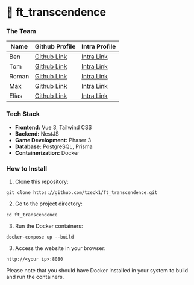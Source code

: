 # 🏓 ft_transcendence

### The Team

| Name      | Github Profile | Intra Profile
| ----------- | ----------- | ----------- |
| Ben | [Github Link](https://github.com/benzlinger) | [Intra Link](https://profile.intra.42.fr/users/btenzlin) |
| Tom | [Github Link](https://github.com/tzeck1) | [Intra Link](https://profile.intra.42.fr/users/tzeck) |
| Roman | [Github Link](https://github.com/cptbboy) | [Intra Link](https://profile.intra.42.fr/users/rsiebert) |
| Max | [Github Link](https://github.com/mmeising) | [Intra Link](https://profile.intra.42.fr/users/mmeising) |
| Elias | [Github Link](https://github.com/eschirni) | [Intra Link](https://profile.intra.42.fr/users/eschirni) |

### Tech Stack

- **Frontend:** Vue 3, Tailwind CSS
- **Backend:** NestJS
- **Game Development:** Phaser 3
- **Database:** PostgreSQL, Prisma
- **Containerization:** Docker

### How to Install

1. Clone this repository: 

```console
git clone https://github.com/tzeck1/ft_transcendence.git
```

2. Go to the project directory:

```console
cd ft_transcendence
```

3. Run the Docker containers:

```console
docker-compose up --build
```

3. Access the website in your browser:

```console
http://<your ip>:8080
```

Please note that you should have Docker installed in your system to build and run the containers.
